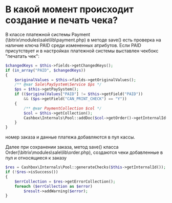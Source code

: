 В какой момент происходит создание и печать чека?
==============================

В классе платежной системы Payment (\bitrix\modules\sale\lib\payment.php) в методе save() есть проверка на наличие ключа PAID среди измененных атрибутов.
Если PAID присутствует и в настройках платежной системы выставлен чекбокс "печатать чек":
```php 
$changedKeys = $this->fields->getChangedKeys();
if (in_array("PAID", $changedKeys))
{
    $originalValues = $this->fields->getOriginalValues();
    /** @var Sale\PaySystem\Service $ps */
    $ps = $this->getPaySystem();
    if (($originalValues["PAID"] != $this->getField("PAID"))
        && ($ps->getField("CAN_PRINT_CHECK") == "Y"))
    {
        /** @var PaymentCollection $col */
        $col = $this->getCollection();
        Cashbox\Internals\Pool::addDoc($col->getOrder()->getInternalId(), $this);
    }
}
```
номер заказа и данные платежа добавляются в пул кассы.

Далее при сохранении заказа, метод save() класса Order(\bitrix\modules\sale\lib\order.php), создаются чеки добавленные в пул и относящиеся к заказу

```php
$res = Cashbox\Internals\Pool::generateChecks($this->getInternalId());
if (!$res->isSuccess())
{
    $errCollection = $res->getErrorCollection();
    foreach ($errCollection as $error)
        $result->addWarning($error);
}
```